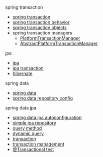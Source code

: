 spring transaction
- [spring transaction](../core/txt/transaction/spring%20transaction.md)
- [spring transaction behavior](../core/txt/transaction/spring%20transaction%20behavior.md)
- [spring transaction objects](../core/txt/transaction/transaction%20objects.md)
- spring transaction managers
  - [PlatformTransactionManager](../core/txt/transaction/PlatformTransactionManager.md) 
  - [AbstractPlatformTransactionManager](../core/txt/transaction/AbstractPlatformTransactionManager.md)

jpa
- [jpa](./jpa/txt/jpa.md)
- [jpa transaction](./jpa/txt/jpa%20transaction.md)
- [hibernate](./hibernate/hibernate.md)

spring data
- [spring data](./common/spring%20data.md)
- [spring data repository config](./common/spring%20data%20config.md)

spring data jpa
- [spring data jpa autoconfiguration](./jpa/txt/spring%20data%20jpa%20autoconfiguration.md)
- [simple jpa repository](./jpa/txt/simple%20jpa%20repository.md)
- [query method](./jpa/txt/query%20method.md)
- [dynamic query](./jpa/txt/dynamic%20query.md)
- [transaction](./jpa/txt/transaction.md)
- [transaction management](./jpa/txt/transaction%20management.md)
- [@Transactional test](./jpa/txt/@Transactional%20test.md)
